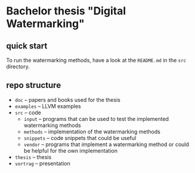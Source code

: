 # Bachelor thesis "Digital Watermarking"

## quick start

To run the watermarking methods, have a look at the `README.md` in the `src` directory.

## repo structure
* `doc` &ndash; papers and books used for the thesis
* `examples` &ndash; LLVM examples
* `src` &ndash; code
    * `input` &ndash; programs that can be used to test the implemented watermarking methods
    * `methods` &ndash; implementation of the watermarking methods
    * `snippets` &ndash; code snippets that could be useful
    * `vendor` &ndash; programs that implement a watermarking method or could be helpful for the own implementation
* `thesis` &ndash; thesis
* `vortrag` &ndash; presentation
